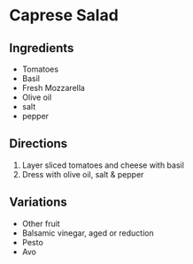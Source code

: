 # Caprese Salad

## Ingredients

* Tomatoes
* Basil
* Fresh Mozzarella
* Olive oil
* salt
* pepper

## Directions
1. Layer sliced tomatoes and cheese with basil
2. Dress with olive oil, salt & pepper

## Variations
* Other fruit
* Balsamic vinegar, aged or reduction
* Pesto
* Avo